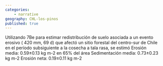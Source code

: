 ```yaml
---
categories: 
    - narrative
geography: CHL-los-pinos
published: true
---
```


Utilizando 7Be para estimar redistribución de suelo asociada a un evento erosivo ( 420 mm, 69 d) que afectó un sitio forestal del centro-sur de Chile en el período subsiguiente a la cosecha a tala rasa, se estimó
Erosión media: 0.59±0.13 kg m-2 en 65% del área
Sedimentación media: 0.73±0.23 kg m-2 
Erosión neta: 0.19±0.11 kg m-2